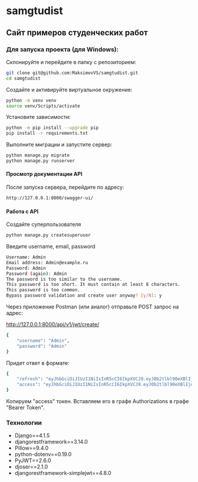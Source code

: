 # samgtudist
## Сайт примеров студенческих работ


### Для запуска проекта (для Windows):

Склонируйте и перейдите в папку с репозиторием:
```bash
git clone git@github.com:MaksimovVS/samgtudist.git
cd samgtudist
```
Создайте и активируйте виртуальное окружение:
```bash
python -m venv venv
source venv/Scripts/activate
```
Установите зависимости:
```bash
python -m pip install --upgrade pip
pip install -r requirements.txt
```
Выполните миграции и запустите сервер:
```bash
python manage.py migrate
python manage.py runserver
```

#### Просмотр документации API

После запуска сервера, перейдите по адресу:
```bash
http://127.0.0.1:8000/swagger-ui/
```

#### Работа с API

Создайте суперпользователя
```bash
python manage.py createsuperuser
```

Введите username, email, password
```bash
Username: Admin
Email address: Admin@example.ru
Password: Admin
Password (again): Admin
The password is too similar to the username.
This password is too short. It must contain at least 8 characters.
This password is too common.
Bypass password validation and create user anyway? [y/N]: y
```

Через приложение Postman (или аналог) отправьте POST запрос на адрес:

http://127.0.0.1:8000/api/v1/jwt/create/

```bash
{
    "username": "Admin",
    "password": "Admin"
}
```

Придет ответ в формате: 

```bash
{
    "refresh": "eyJhbGciOiJIUzI1NiIsInR5cCI6IkpXVCJ9.eyJ0b2tlbl90eXBlIjoicmVmcmVzaCIsImV4cCI6MTY3MzM5MDUyNCwianRpIjoiM2Y4MTk0YTNjNzIxNDMzY2ExMWQ2ODdlY2YxNDM3ZTMiLCJ1c2VyX2lkIjoyfQ.bKlokQvCExyjbenq2wpc_-UsFtTcCnwzCgG01avb53g",
    "access": "eyJhbGciOiJIUzI1NiIsInR5cCI6IkpXVCJ9.eyJ0b2tlbl90eXBlIjoiYWNjZXNzIiwiZXhwIjoxNjczMzkwNTI0LCJqdGkiOiI4NzhiMzFjYTM5Y2Q0YmFkYTNlNDQwYzBhNWQwYzVlZiIsInVzZXJfaWQiOjJ9.zCRd7Z3Z2y6TPpgnleGtu_ZxWRvgfrGZufEtLVR454c"
}
```

Копируем "access" токен. Вставляем его в графе Authorizations в графе
"Bearer Token".

### Технологии
- Django==4.1.5
- djangorestframework==3.14.0
- Pillow==9.4.0
- python-dotenv==0.19.0
- PyJWT==2.6.0
- djoser==2.1.0
- djangorestframework-simplejwt==4.8.0
